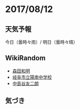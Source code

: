# 2017/08/12

## 天気予報

今日（曇時々雨）/ 明日（曇時々晴）

## WikiRandom

* [森田和明](https://ja.wikipedia.org/wiki/%E6%A3%AE%E7%94%B0%E5%92%8C%E6%98%8E)
* [岐阜市立陽南中学校](https://ja.wikipedia.org/wiki/%E5%B2%90%E9%98%9C%E5%B8%82%E7%AB%8B%E9%99%BD%E5%8D%97%E4%B8%AD%E5%AD%A6%E6%A0%A1)
* [中島谷友二朗](https://ja.wikipedia.org/wiki/%E4%B8%AD%E5%B3%B6%E8%B0%B7%E5%8F%8B%E4%BA%8C%E6%9C%97)

## 気づき

